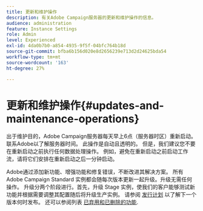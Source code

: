 ```yaml
---
title: 更新和维护操作
description: 有关Adobe Campaign服务器的更新和维护操作的信息。
audience: administration
feature: Instance Settings
role: Admin
level: Experienced
exl-id: 4da0b7b0-a854-4935-9f5f-04bfc764b18d
source-git-commit: bfba6b156d020e8d2656239e713d2d24625bda54
workflow-type: tm+mt
source-wordcount: '163'
ht-degree: 27%

---
```


# 更新和维护操作{#updates-and-maintenance-operations}

出于维护目的，Adobe Campaign服务器每天早上6点（服务器时区）重新启动。 联系Adobe以了解服务器时间。 此操作是自动且透明的。 但是，我们建议您不要在重新启动之前执行任何数据处理操作。 例如，避免在重新启动之前启动工作流，请将它们安排在重新启动之后一分钟启动。

Adobe通过添加新功能、增强功能和修复错误，不断改进其解决方案。 所有 Adobe Campaign Standard 实例都会随每次版本更新一起升级。升级无需任何操作。 升级分两个阶段进行。首先，升级 Stage 实例，使我们的客户能够测试新功能并根据需要调整其配置随后将升级生产实例。 请参阅 [发行计划](https://helpx.adobe.com/cn/campaign/kb/acs-release-planning.html) 以了解下一个版本何时发布。 还可以参阅列表 [已弃用和已删除的功能](../../rn/using/deprecated-features.md).
